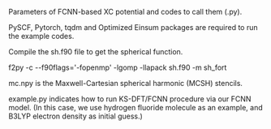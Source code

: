 Parameters of FCNN-based XC potential and codes to call them (.py).

PySCF, Pytorch, tqdm and Optimized Einsum packages are required to run the example codes.

Compile the sh.f90 file to get the spherical function.

f2py -c --f90flags='-fopenmp' -lgomp -llapack sh.f90 -m sh_fort

mc.npy is the Maxwell-Cartesian spherical harmonic (MCSH) stencils.

example.py indicates how to run KS-DFT/FCNN procedure via our FCNN model. (In this case, we use hydrogen fluoride molecule as an example, and B3LYP electron density as initial guess.)
